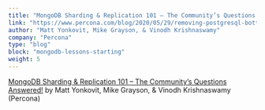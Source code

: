 ```yaml
---
title: "MongoDB Sharding & Replication 101 – The Community’s Questions Answered!"
link: "https://www.percona.com/blog/2020/05/29/removing-postgresql-bottlenecks-caused-by-high-traffic/"
author: "Matt Yonkovit, Mike Grayson, & Vinodh Krishnaswamy"
company: "Percona"
type: "blog"
block: "mongodb-lessons-starting"
weight: 5
---
```


[MongoDB Sharding & Replication 101 – The Community’s Questions Answered!](https://www.percona.com/blog/2021/02/09/mongodb-sharding-replication-101-the-communitys-questions-answered/) by Matt Yonkovit, Mike Grayson, & Vinodh Krishnaswamy (Percona)

